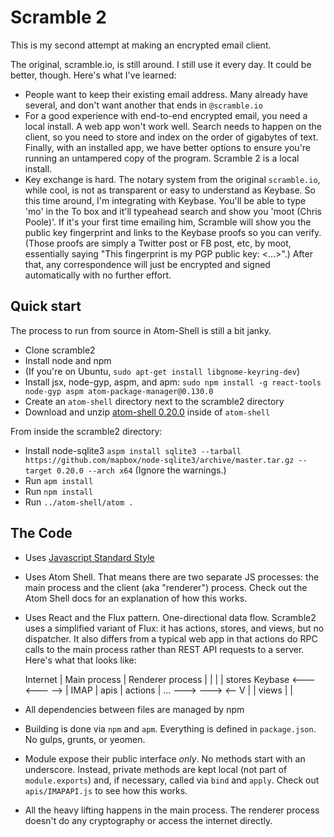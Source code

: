 # Scramble 2

This is my second attempt at making an encrypted email client.

The original, scramble.io, is still around. I still use it every day. It could be better, though. Here's what I've learned:
* People want to keep their existing email address. Many already have several, and don't want another that ends in `@scramble.io` 
* For a good experience with end-to-end encrypted email, you need a local install.
  A web app won't work well. Search needs to happen on the client, so you need to store and index on the order of gigabytes of text. 
  Finally, with an installed app, we have better options to ensure you're running an untampered copy of the program. Scramble 2 is a local install.
* Key exchange is hard. The notary system from the original `scramble.io`, while cool, is not as transparent or easy to understand as Keybase. So this time around, I'm integrating with Keybase. You'll be able to type 'mo' in the To box and it'll typeahead search and show you 'moot (Chris Poole)'. If it's your first time emailing him, Scramble will show you the public key fingerprint and links to the Keybase proofs so you can verify. (Those proofs are simply a Twitter post or FB post, etc, by moot, essentially saying "This fingerprint is my PGP public key: <...>".) After that, any correspondence will just be encrypted and signed automatically with no further effort.
  
 
## Quick start

The process to run from source in Atom-Shell is still a bit janky.

* Clone scramble2
* Install node and npm
* (If you're on Ubuntu, `sudo apt-get install libgnome-keyring-dev`)
* Install jsx, node-gyp, aspm, and apm: `sudo npm install -g react-tools node-gyp aspm atom-package-manager@0.130.0`
* Create an `atom-shell` directory next to the scramble2 directory
* Download and unzip [atom-shell 0.20.0](https://github.com/atom/atom-shell/releases/tag/v0.20.0) inside of `atom-shell`

From inside the scramble2 directory:
* Install node-sqlite3 `aspm install sqlite3 --tarball https://github.com/mapbox/node-sqlite3/archive/master.tar.gz --target 0.20.0 --arch x64`
  (Ignore the warnings.)
* Run `apm install`
* Run `npm install`
* Run `../atom-shell/atom .`


## The Code

* Uses [Javascript Standard Style](https://github.com/feross/standard)
* Uses Atom Shell. That means there are two separate JS processes: the main process and the client (aka "renderer") process. Check out the Atom Shell docs for an explanation of how this works.
* Uses React and the Flux pattern. One-directional data flow. Scramble2 uses a simplified variant of Flux: it has actions, stores, and views, but no dispatcher. It also differs from a typical web app in that actions do RPC calls to the main process rather than REST API requests to a server. Here's what that looks like:

    Internet       |  Main process   |  Renderer process
                   |                 | 
                   |                 |              stores
    Keybase      <---              <---         -->       | 
    IMAP           |       apis      |  actions           |
    ...          --->              --->         <--       V
                   |                 |              views 
                   |                 |

* All dependencies between files are managed by npm
* Building is done via `npm` and `apm`. Everything is defined in `package.json`. No gulps, grunts, or yeomen.
* Module expose their public interface *only*. No methods start with an underscore. Instead, private methods are kept local (not part of `module.exports`) and, if necessary, called via `bind` and `apply`. Check out `apis/IMAPAPI.js` to see how this works.
* All the heavy lifting happens in the main process. The renderer process doesn't do any cryptography or access the internet directly.

